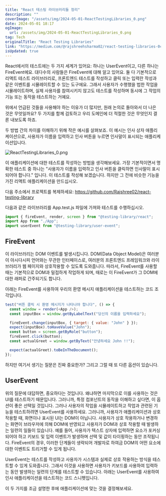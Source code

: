 ```yaml
---
title: "React 테스팅 라이브러리들 정리"
description: ""
coverImage: "/assets/img/2024-05-01-ReactTestingLibraries_0.png"
date: 2024-05-01 18:17
ogImage:
  url: /assets/img/2024-05-01-ReactTestingLibraries_0.png
tag: Tech
originalTitle: "React Testing Libraries"
link: "https://medium.com/@rajshreehsharma02/react-testing-libraries-0cbba6a9a283"
isUpdated: true
---
```


React에서의 테스트에는 두 가지 세계가 있어요: 하나는 UserEvent이고, 다른 하나는 FireEvent에요. 대다수의 사람들은 FireEvent에 대해 알고 있어요. 둘 다 기본적으로 리액트 테스트 라이브러리로, 프론트엔드 테스트를 작성하고 클릭 또는 입력란 작성과 같은 이벤트를 시뮬레이트할 수 있는 도구에요. 그래서 사용자가 수행했을 법한 작업을 시뮬레이트하며, 실제 사용자를 참여시키지 않고도 테스트를 작성하며 동시에 그 작업의 기능 또는 동작을 테스트하는 거예요.

위에서 언급된 것들을 사용해야 하는 이유가 더 많지만, 원래 논의로 돌아와서 더 나은 것은 무엇일까요? 두 가지를 함께 검토하고 우리 도메인에 더 적절한 것은 무엇인지 결론 내보도록 하죠.

두 방법 간의 차이를 이해하기 위해 작은 예시를 살펴보죠. 이 예시는 인사 상자 애플리케이션으로, 사용자가 이름을 입력하고 인사 버튼을 누르면 인사말이 표시되는 애플리케이션입니다.

![ReactTestingLibraries_0.png](/assets/img/2024-05-01-ReactTestingLibraries_0.png)

<!-- seedividend - 사각형 -->

<ins class="adsbygoogle"
     style="display:block"
     data-ad-client="ca-pub-4877378276818686"
     data-ad-slot="1898504329"
     data-ad-format="auto"
     data-full-width-responsive="true"></ins>

<script>
     (adsbygoogle = window.adsbygoogle || []).push({});
</script>

이 애플리케이션에 대한 테스트를 작성하는 방법을 생각해보세요. 가장 기본적이면서 명확한 테스트 중 하나는 "사용자가 이름을 입력하고 인사 버튼을 클릭하면 인사말이 표시되어야 합니다." 입니다. 이 테스트를 작성해 보겠습니다. 하지만 그 전에 비슷한 기능을 가진 리액트 애플리케이션을 만드십시오.

다음 주소에서 프로젝트를 복제하세요: https://github.com/Rajshree02/react-testing-library

다음과 같은 라이브러리를 App.test.js 파일에 가져와 테스트를 수행하십시오.

```js
import { fireEvent, render, screen } from "@testing-library/react";
import App from "./App";
import userEvent from "@testing-library/user-event";
```

<!-- seedividend - 사각형 -->

<ins class="adsbygoogle"
     style="display:block"
     data-ad-client="ca-pub-4877378276818686"
     data-ad-slot="1898504329"
     data-ad-format="auto"
     data-full-width-responsive="true"></ins>

<script>
     (adsbygoogle = window.adsbygoogle || []).push({});
</script>

## FireEvent

이 라이브러리는 DOM 이벤트를 발생시킵니다. DOM(Data Object Model)은 여러분이 아시다시피 언어와는 무관한 인터페이스로, 여러분의 프론트엔드 프레임워크와 라이브러리가 웹 페이지와 상호작용할 수 있도록 도와줍니다. 따라서, FireEvent를 사용할 때는 기본적으로 DOM과 밀접하게 작업하게 되며, 때로는 이 FireEvent가 그 DOM에 대한 래퍼로 간주되기도 합니다.

아래는 FireEvent를 사용하여 우리의 환영 메시지 애플리케이션을 테스트하는 코드 조각입니다.

```js
test("버튼 클릭 시 환영 메시지가 나타나야 합니다", () => {
  const window = render(<App />);
  const inputBox = window.getByLabelText("당신의 이름을 입력하세요");

  fireEvent.change(inputBox, { target: { value: "John" } });
  expect(inputBox).toHaveValue("John");
  const button = screen.getByRole("button");
  fireEvent.click(button);
  const actualGreet = window.getByText("안녕하세요 John !!");

  expect(actualGreet).toBeInTheDocument();
});
```

<!-- seedividend - 사각형 -->

<ins class="adsbygoogle"
     style="display:block"
     data-ad-client="ca-pub-4877378276818686"
     data-ad-slot="1898504329"
     data-ad-format="auto"
     data-full-width-responsive="true"></ins>

<script>
     (adsbygoogle = window.adsbygoogle || []).push({});
</script>

하지만 여기서 생기는 질문은 진짜 중요한가? 그리고 그럴 때 또 다른 옵션이 있습니다.

## UserEvent

위의 질문에 대답하면, 중요하다는 것입니다. 왜냐하면 마지막으로 이를 사용하는 것은 UI를 테스트하기 때문입니다. 그러니까, 특정 컴포넌트의 동작을 이해하고 싶다면, 이 옵션이 좋은 선택일 것입니다. 그러나 사용자의 작업을 시뮬레이트하고 작업과 관련된 기능을 테스트하려면 UserEvent를 사용하세요. 그러니까, 사용자가 애플리케이션과 상호 작용할 때, 화면이나 표시된 UI는 DOM이 아닙니다. 사용자가 상호 작용하거나 변경하는 화면이 브라우저에 의해 DOM에 반영되고 사용자가 DOM과 상호 작용할 때 발생하는 일련의 일들이 있습니다. 예를 들어, 사용자가 텍스트 상자에 입력하면 요소가 포커싱되어야 하고 키보드 및 입력 이벤트가 발생하며 선택 및 값이 타이핑하는 동안 조작됩니다. FireEvent의 경우, 이러한 단계들이 생략되어 개발자로 하여금 DOM의 어떤 요소에 대한 이벤트도 트리거할 수 있게 됩니다.

UserEvent는 테스트를 작성하고 사용자가 시스템과 실제로 상호 작용하는 방식을 테스트할 수 있게 도와줍니다. 그래서 이것을 사용하면 사용자가 키보드를 사용하여 입력하는 동안 발생하는 일련의 단계를 테스트할 수 있습니다. 아래는 UserEvent를 사용하여 인사 애플리케이션을 테스트하는 코드 스니펫입니다.

<!-- seedividend - 사각형 -->

<ins class="adsbygoogle"
     style="display:block"
     data-ad-client="ca-pub-4877378276818686"
     data-ad-slot="1898504329"
     data-ad-format="auto"
     data-full-width-responsive="true"></ins>

<script>
     (adsbygoogle = window.adsbygoogle || []).push({});
</script>

이 두 가지를 조금 설명한 후에 애플리케이션에 맞는 것을 결정해보세요.
